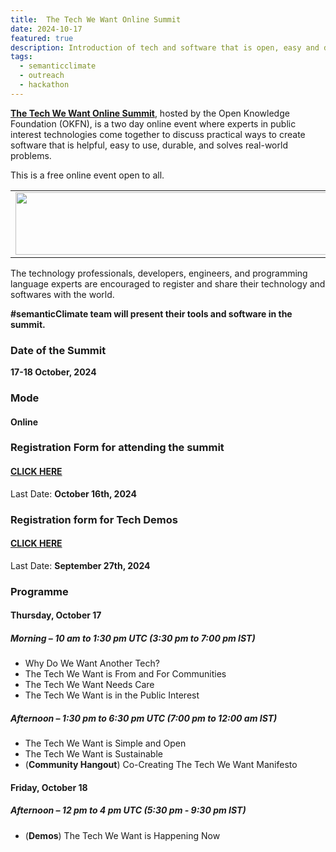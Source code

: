 ```yaml
---
title:  The Tech We Want Online Summit
date: 2024-10-17
featured: true
description: Introduction of tech and software that is open, easy and durable.
tags:
  - semanticclimate
  - outreach
  - hackathon
---
```



[**The Tech We Want Online Summit**](https://okfn.org/en/events/the-tech-we-want-online-summit/), hosted by the Open Knowledge Foundation (OKFN), is a two day online event where experts in public interest technologies come together to discuss practical ways to create software that is helpful, easy to use, durable, and solves real-world problems.

This is a free online event open to all. 

<table>
  <tr>
    <td>
      <img src='{{ "/static/img/okf_event.jpg" | url }}' width="500" height="100">
    </td>
  </tr>
</table>

The technology professionals, developers, engineers, and programming language experts are encouraged to register and share their technology and softwares with the world.

**#semanticClimate team will present their tools and software in the summit.**

### Date of the Summit

**17-18 October, 2024**

### Mode 

#### Online 

### Registration Form for attending the summit

#### [CLICK HERE](https://docs.google.com/forms/d/e/1FAIpQLSdfWR6N0QwAfkZYtIMysU66qAuoJkyqDl0X1DrL9UchoQtHEA/viewform)

Last Date: **October 16th, 2024**

### Registration form for Tech Demos

#### [CLICK HERE](https://docs.google.com/forms/d/e/1FAIpQLSfn5nm4sT6MJAl8OHL_ixOxPKUhFGoD2kYC3FHy8wbjfH8mcw/viewform)

Last Date: **September 27th, 2024**

### Programme

#### Thursday, October 17

##### Morning – 10 am to 1:30 pm UTC (3:30 pm to 7:00 pm IST)

- Why Do We Want Another Tech?
- The Tech We Want is From and For Communities
- The Tech We Want Needs Care
- The Tech We Want is in the Public Interest

##### Afternoon – 1:30 pm to 6:30 pm UTC (7:00 pm to 12:00 am IST)

- The Tech We Want is Simple and Open
- The Tech We Want is Sustainable
- (**Community Hangout**) Co-Creating The Tech We Want Manifesto

#### Friday, October 18

##### Afternoon – 12 pm to 4 pm UTC (5:30 pm - 9:30 pm IST)

- (**Demos**) The Tech We Want is Happening Now














